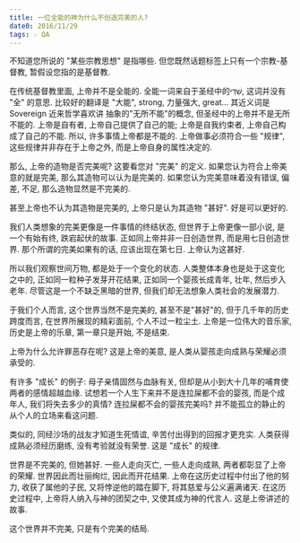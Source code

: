 ```yaml
---
title: 一位全能的神为什么不创造完美的人?
date0: 2016/11/29
tags: ☆ QA
---
```


不知道您所说的 "某些宗教思想" 是指哪些. 但您既然话题标签上只有一个宗教-基督教, 暂假设您指的是基督教.

在传统基督教里面, 上帝并不是全能的.
全能一词来自于圣经中的שַׁדַּי, 这词并没有 "全" 的意思. 比较好的翻译是 "大能", strong, 力量强大, great...
其近义词是Sovereign
近来哲学喜欢讲 抽象的"无所不能"的概念, 但圣经中的上帝并不是无所不能的. 上帝是自有者, 上帝自己提供了自己的能; 上帝是自我约束者, 上帝自己构成了自己的不能.
所以, 许多事情上帝都是不能的.
上帝做事必须符合一些 "规律", 这些规律并非存在于上帝之外, 而是上帝自身的属性决定的.

那么, 上帝的造物是否完美呢? 这要看您对 "完美" 的定义. 如果您认为符合上帝美意的就是完美, 那么其造物可以认为是完美的. 如果您认为完美意味着没有错误, 偏差, 不足, 那么造物显然是不完美的.

甚至上帝也不认为其造物是完美的, 上帝只是认为其造物 "甚好". 好是可以更好的.

我们人类想象的完美更像是一件事情的终结状态, 但世界于上帝更像一部小说, 是一个有始有终, 跌宕起伏的故事. 正如同上帝并非一日创造世界, 而是用七日创造世界. 那个所谓的完美如果有的话, 应该出现在第七日. 上帝认为这甚好.

所以我们观察世间万物, 都是处于一个变化的状态. 人类整体本身也是处于这变化之中的, 正如同一粒种子发芽开花结果, 正如同一个婴孩长成青年, 壮年, 然后步入老年. 尽管这是一个不缺乏黑暗的世界, 但我们却无法想象人类社会的发展潜力.

于我们个人而言, 这个世界当然不是完美的, 甚至不是"甚好"的, 但于几千年的历史跨度而言, 在世界所展现的精彩面前, 个人不过一粒尘土. 上帝是一位伟大的音乐家, 历史是上帝的乐章, 第一章只是开始, 不是结束.

上帝为什么允许罪恶存在呢? 这是上帝的美意, 是人类从婴孩走向成熟与荣耀必须承受的.

有许多 "成长" 的例子: 母子亲情固然与血脉有关, 但却是从小到大十几年的哺育使两者的感情超越血缘. 试想若一个人生下来并不是连拉屎都不会的婴孩, 而是个成年人, 我们将失去多少的真情? 连拉屎都不会的婴孩完美吗? 并不能孤立的静止的从个人的立场来看这问题.

类似的, 同经沙场的战友才知道生死情谊, 辛苦付出得到的回报才更充实. 人类获得成熟必须经历磨练, 没有考验就没有荣誉. 这是 "成长" 的规律.

世界是不完美的, 但她甚好. 一些人走向灭亡, 一些人走向成熟, 两者都彰显了上帝的荣耀. 世界因此而壮丽绚烂, 因此而开花结果. 上帝在这历史过程中付出了他的努力, 收获了属他的子民, 又将悖逆他的踏在脚下, 将其慈爱与公义遍满诸天.  在这历史过程中, 上帝将人纳入与神的团契之中, 又使其成为神的代言人. 这是上帝讲述的故事.

这个世界并不完美, 只是有个完美的结局.
